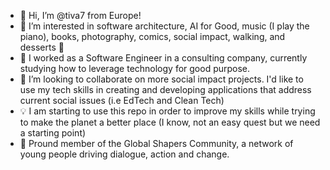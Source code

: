 - 👋 Hi, I’m @tiva7 from Europe!
- 👀 I’m interested in software architecture, AI for Good, music (I play the piano), books, photography, comics, social impact, walking, and desserts 🍰
- 🌱 I worked as a Software Engineer in a consulting company, currently studying how to leverage technology for good purpose.
- 💞️ I’m looking to collaborate on more social impact projects. I'd like to use my tech skills in creating and developing applications that address current social issues (i.e EdTech and Clean Tech)
- 💡 I am starting to use this repo in order to improve my skills while trying to make the planet a better place (I know, not an easy quest but we need a starting point)
- 🤼 Pround member of the Global Shapers Community, a network of young people driving dialogue, action and change.

